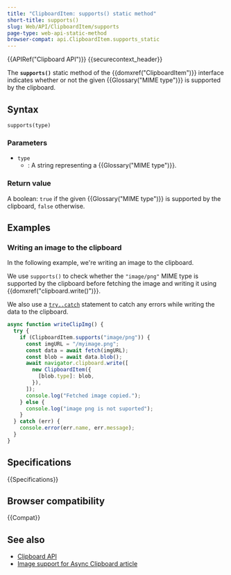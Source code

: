 ```yaml
---
title: "ClipboardItem: supports() static method"
short-title: supports()
slug: Web/API/ClipboardItem/supports
page-type: web-api-static-method
browser-compat: api.ClipboardItem.supports_static
---
```


{{APIRef("Clipboard API")}} {{securecontext_header}}

The **`supports()`** static method of the {{domxref("ClipboardItem")}} interface indicates whether or not the given {{Glossary("MIME type")}} is supported by the clipboard.

## Syntax

```js-nolint
supports(type)
```

### Parameters

- `type`
  - : A string representing a {{Glossary("MIME type")}}.

### Return value

A boolean: `true` if the given {{Glossary("MIME type")}} is supported by the clipboard, `false` otherwise.

## Examples

### Writing an image to the clipboard

In the following example, we're writing an image to the clipboard.

We use `supports()` to check whether the `"image/png"` MIME type is supported by the clipboard before fetching the image and writing it using {{domxref("clipboard.write()")}}.

We also use a [`try..catch`](/en-US/docs/Web/JavaScript/Reference/Statements/try...catch) statement to catch any errors while writing the data to the clipboard.

```js
async function writeClipImg() {
  try {
    if (ClipboardItem.supports("image/png")) {
      const imgURL = "/myimage.png";
      const data = await fetch(imgURL);
      const blob = await data.blob();
      await navigator.clipboard.write([
        new ClipboardItem({
          [blob.type]: blob,
        }),
      ]);
      console.log("Fetched image copied.");
    } else {
      console.log("image png is not suported");
    }
  } catch (err) {
    console.error(err.name, err.message);
  }
}
```

## Specifications

{{Specifications}}

## Browser compatibility

{{Compat}}

## See also

- [Clipboard API](/en-US/docs/Web/API/Clipboard_API)
- [Image support for Async Clipboard article](https://web.dev/articles/async-clipboard)
